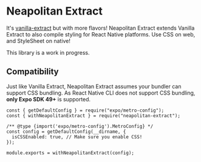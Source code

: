 # Neapolitan Extract

It's [vanilla-extract](https://vanilla-extract.style/) but with more flavors! Neapolitan Extract extends Vanilla Extract to also compile styling for React Native platforms. Use CSS on web, and StyleSheet on native!

This library is a work in progress.

## Compatibility

Just like Vanilla Extract, Neapolitan Extract assumes your bundler can support CSS bundling. As React Native CLI does not support CSS bundling, **only Expo SDK 49+** is supported.

```tsx
const { getDefaultConfig } = require("expo/metro-config");
const { withNeapolitanExtract } = require("neapolitan-extract");

/** @type {import('expo/metro-config').MetroConfig} */
const config = getDefaultConfig(__dirname, {
  isCSSEnabled: true, // Make sure you enable CSS!
});

module.exports = withNeapolitanExtract(config);
```
